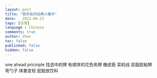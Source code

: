 ```yaml
---
layout: post
title: "我学会的经典小魔术"
date:   2021-06-23
tags: [日常]
language : Chinese
comments: true
author: Zhen
toc: false
published: false
hidden: false
---
```


one ahead pricinple
找选中的牌
有顺序的花色夹牌
橡皮筋
耳机线
双面胶粘牌
弯勺子
体重变轻
屁股放饮料
<!--stackedit_data:
eyJoaXN0b3J5IjpbLTEyODY2MzQ5OTBdfQ==
-->